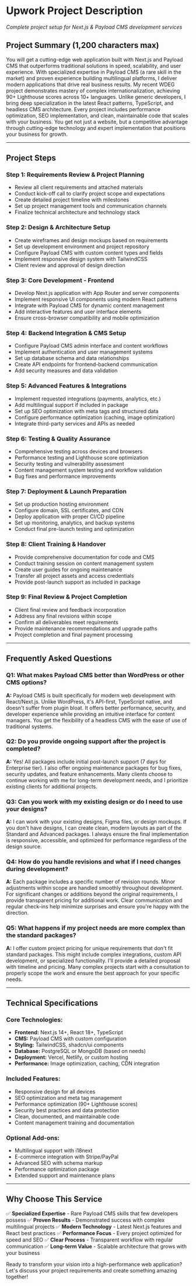 # Upwork Project Description
*Complete project setup for Next.js & Payload CMS development services*

## **Project Summary** (1,200 characters max)

You will get a cutting-edge web application built with Next.js and Payload CMS that outperforms traditional solutions in speed, scalability, and user experience. With specialized expertise in Payload CMS (a rare skill in the market) and proven experience building multilingual platforms, I deliver modern applications that drive real business results. My recent WDEG project demonstrates mastery of complex internationalization, achieving 90+ Lighthouse scores across 10+ languages. Unlike generic developers, I bring deep specialization in the latest React patterns, TypeScript, and headless CMS architecture. Every project includes performance optimization, SEO implementation, and clean, maintainable code that scales with your business. You get not just a website, but a competitive advantage through cutting-edge technology and expert implementation that positions your business for growth.

---

## **Project Steps**

### **Step 1: Requirements Review & Project Planning**
- Review all client requirements and attached materials
- Conduct kick-off call to clarify project scope and expectations
- Create detailed project timeline with milestones
- Set up project management tools and communication channels
- Finalize technical architecture and technology stack

### **Step 2: Design & Architecture Setup**
- Create wireframes and design mockups based on requirements
- Set up development environment and project repository
- Configure Payload CMS with custom content types and fields
- Implement responsive design system with TailwindCSS
- Client review and approval of design direction

### **Step 3: Core Development - Frontend**
- Develop Next.js application with App Router and server components
- Implement responsive UI components using modern React patterns
- Integrate with Payload CMS for dynamic content management
- Add interactive features and user interface elements
- Ensure cross-browser compatibility and mobile optimization

### **Step 4: Backend Integration & CMS Setup**
- Configure Payload CMS admin interface and content workflows
- Implement authentication and user management systems
- Set up database schema and data relationships
- Create API endpoints for frontend-backend communication
- Add security measures and data validation

### **Step 5: Advanced Features & Integrations**
- Implement requested integrations (payments, analytics, etc.)
- Add multilingual support if included in package
- Set up SEO optimization with meta tags and structured data
- Configure performance optimization (caching, image optimization)
- Integrate third-party services and APIs as needed

### **Step 6: Testing & Quality Assurance**
- Comprehensive testing across devices and browsers
- Performance testing and Lighthouse score optimization
- Security testing and vulnerability assessment
- Content management system testing and workflow validation
- Bug fixes and performance improvements

### **Step 7: Deployment & Launch Preparation**
- Set up production hosting environment
- Configure domain, SSL certificates, and CDN
- Deploy application with proper CI/CD pipeline
- Set up monitoring, analytics, and backup systems
- Conduct final pre-launch testing and optimization

### **Step 8: Client Training & Handover**
- Provide comprehensive documentation for code and CMS
- Conduct training session on content management system
- Create user guides for ongoing maintenance
- Transfer all project assets and access credentials
- Provide post-launch support as included in package

### **Step 9: Final Review & Project Completion**
- Client final review and feedback incorporation
- Address any final revisions within scope
- Confirm all deliverables meet requirements
- Provide maintenance recommendations and upgrade paths
- Project completion and final payment processing

---

## **Frequently Asked Questions**

### **Q1: What makes Payload CMS better than WordPress or other CMS options?**
**A:** Payload CMS is built specifically for modern web development with React/Next.js. Unlike WordPress, it's API-first, TypeScript native, and doesn't suffer from plugin bloat. It offers better performance, security, and developer experience while providing an intuitive interface for content managers. You get the flexibility of a headless CMS with the ease of use of traditional systems.

### **Q2: Do you provide ongoing support after the project is completed?**
**A:** Yes! All packages include initial post-launch support (7 days for Enterprise tier). I also offer ongoing maintenance packages for bug fixes, security updates, and feature enhancements. Many clients choose to continue working with me for long-term development needs, and I prioritize existing clients for additional projects.

### **Q3: Can you work with my existing design or do I need to use your designs?**
**A:** I can work with your existing designs, Figma files, or design mockups. If you don't have designs, I can create clean, modern layouts as part of the Standard and Advanced packages. I always ensure the final implementation is responsive, accessible, and optimized for performance regardless of the design source.

### **Q4: How do you handle revisions and what if I need changes during development?**
**A:** Each package includes a specific number of revision rounds. Minor adjustments within scope are handled smoothly throughout development. For significant changes or additions beyond the original requirements, I provide transparent pricing for additional work. Clear communication and regular check-ins help minimize surprises and ensure you're happy with the direction.

### **Q5: What happens if my project needs are more complex than the standard packages?**
**A:** I offer custom project pricing for unique requirements that don't fit standard packages. This might include complex integrations, custom API development, or specialized functionality. I'll provide a detailed proposal with timeline and pricing. Many complex projects start with a consultation to properly scope the work and ensure the best approach for your specific needs.

---

## **Technical Specifications**

### **Core Technologies:**
- **Frontend:** Next.js 14+, React 18+, TypeScript
- **CMS:** Payload CMS with custom configuration
- **Styling:** TailwindCSS, shadcn/ui components
- **Database:** PostgreSQL or MongoDB (based on needs)
- **Deployment:** Vercel, Netlify, or custom hosting
- **Performance:** Image optimization, caching, CDN integration

### **Included Features:**
- Responsive design for all devices
- SEO optimization and meta tag management
- Performance optimization (90+ Lighthouse scores)
- Security best practices and data protection
- Clean, documented, and maintainable code
- Content management training and documentation

### **Optional Add-ons:**
- Multilingual support with i18next
- E-commerce integration with Stripe/PayPal
- Advanced SEO with schema markup
- Performance optimization package
- Extended support and maintenance plans

---

## **Why Choose This Service**

✅ **Specialized Expertise** - Rare Payload CMS skills that few developers possess
✅ **Proven Results** - Demonstrated success with complex multilingual projects
✅ **Modern Technology** - Latest Next.js features and React best practices
✅ **Performance Focus** - Every project optimized for speed and SEO
✅ **Clear Process** - Transparent workflow with regular communication
✅ **Long-term Value** - Scalable architecture that grows with your business

Ready to transform your vision into a high-performance web application? Let's discuss your project requirements and create something amazing together!



